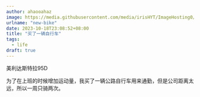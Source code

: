 ```yaml
---
author: ahaooahaz
image: https://media.githubusercontent.com/media/irisHYT/ImageHosting0/main/images/new-bike.webp
urlname: "new-bike"
date: 2023-10-18T23:08:52+08:00
title: "买了一辆自行车"
tags:
  - life
draft: true
---
```


美利达斯特拉95D

<!--more-->

为了在上班的时候增加运动量，我买了一辆公路自行车用来通勤，但是公司距离太远，所以一周只骑两次。
